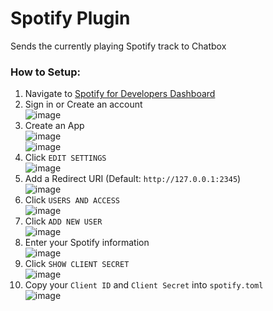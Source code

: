 # Spotify Plugin

Sends the currently playing Spotify track to Chatbox

### How to Setup:
1. Navigate to [Spotify for Developers Dashboard](https://developer.spotify.com/dashboard)
2. Sign in or Create an account  
![image](https://user-images.githubusercontent.com/9505196/200721377-9b3c37a3-3a9f-48a9-89a7-b87fe2893d34.png)
3. Create an App  
![image](https://user-images.githubusercontent.com/9505196/200721588-796abe8b-18af-4ac4-94df-2ed4758fc22f.png)  
![image](https://user-images.githubusercontent.com/9505196/200721706-10d09028-412b-4b77-a55e-3414f345e345.png)
4. Click `EDIT SETTINGS`  
![image](https://user-images.githubusercontent.com/9505196/200721788-48bd11bd-ae65-4117-942d-00c0e493921b.png)  
5. Add a Redirect URI (Default: `http://127.0.0.1:2345`)  
![image](https://user-images.githubusercontent.com/9505196/200721892-4849bf69-7f2b-4cf2-8a94-afaa653b1e7c.png)
6. Click `USERS AND ACCESS`  
![image](https://user-images.githubusercontent.com/9505196/200721788-48bd11bd-ae65-4117-942d-00c0e493921b.png)
7. Click `ADD NEW USER`  
![image](https://user-images.githubusercontent.com/9505196/200722301-b7bfd179-13f0-4746-8777-017ba7757b5c.png)
8. Enter your Spotify information  
![image](https://user-images.githubusercontent.com/9505196/200722400-f589d693-9a74-4833-ba6b-deb0f69be494.png)
9. Click `SHOW CLIENT SECRET`  
![image](https://user-images.githubusercontent.com/9505196/200722502-eace09fd-554a-45c7-86b2-f29caa50fede.png)
10. Copy your `Client ID` and `Client Secret` into `spotify.toml`  
![image](https://user-images.githubusercontent.com/9505196/200722760-f580e6e5-d2dd-4555-b0c8-41895a8fdd4d.png)  
